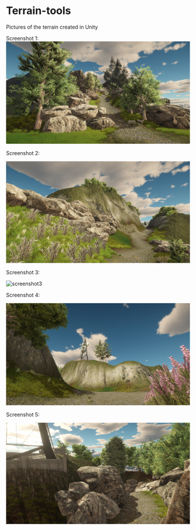 # Terrain-tools
Pictures of the terrain created in Unity

Screenshot 1:
![screenshot1](terrain1.png)

Screenshot 2:

![screenshot2](terrain2.png)

Screenshot 3:

![screenshot3](terrain3.png)

Screenshot 4:

![screenshot4](terrain4.png)

Screenshot 5:

![screenshot5](terrain5.png)
